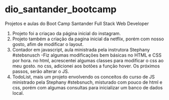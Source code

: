 # dio_santander_bootcamp
Projetos e aulas do Boot Camp Santander Full Stack Web Developer
1. Projeto foi a criaçao da página inicial do instagram.
2. Projeto também a criação da pagina inicial da netflix, porém com nosso gosto, afim de modificar o layout.
3. Contador em javascript, aula ministrada pela instrutora Stephany #stebsnusch
    -Fiz algumas modificações bem básicas no HTML e CSS por hora.
    no html, acrescentei algumas classes para modificar o css ao meu gosto.
    no css, adicionei aos botões a função hover.
    Os próximos passos, serão alterar o JS.
4. TodoList, mais um projeto envolvendo os conceitos do curso de JS ministrado pela Stephany #stebsnuch, misturado com pouco de html e css, porém com algumas consultas para inicializar um banco de dados local.



